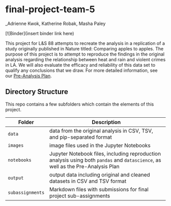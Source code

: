 # final-project-team-5
_Adrienne Kwok, Katherine Robak, Masha Paley

[![Binder](insert binder link here)

This project for L&S 88 attempts to recreate the analysis in a replication of a study originally published in Nature titled: Comparing apples to apples. The purpose of this project is to attempt to reproduce the findings in the original analysis regarding the relationship between heat and rain and violent crimes in LA. We will also evaluate the efficacy and reliability of this data set to qualify any conclusions that we draw. For more detailed information, see our [Pre-Analysis Plan](notebooks/pre-analysis-plan.ipynb).

## Directory Structure

This repo contains a few subfolders which contain the elements of this project.

| Folder | Description |
|-----|-----|
| `data`  | data from the original analysis in CSV, TSV, and pip-separated format  |
| `images`  | image files used in the Jupyter Notebooks  |
| `notebooks`  | Jupyter Notebook files, including reproduction analysis using both `pandas` and `datascience`, as well as the Pre-Analysis Plan  |
| `output`  | output data including original and cleaned datasets in CSV and TSV format  |
| `subassignments`  | Markdown files with submissions for final project sub-assignments  |
